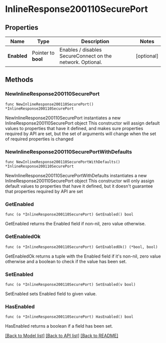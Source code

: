 # InlineResponse200110SecurePort

## Properties

Name | Type | Description | Notes
------------ | ------------- | ------------- | -------------
**Enabled** | Pointer to **bool** | Enables / disables SecureConnect on the network. Optional. | [optional] 

## Methods

### NewInlineResponse200110SecurePort

`func NewInlineResponse200110SecurePort() *InlineResponse200110SecurePort`

NewInlineResponse200110SecurePort instantiates a new InlineResponse200110SecurePort object
This constructor will assign default values to properties that have it defined,
and makes sure properties required by API are set, but the set of arguments
will change when the set of required properties is changed

### NewInlineResponse200110SecurePortWithDefaults

`func NewInlineResponse200110SecurePortWithDefaults() *InlineResponse200110SecurePort`

NewInlineResponse200110SecurePortWithDefaults instantiates a new InlineResponse200110SecurePort object
This constructor will only assign default values to properties that have it defined,
but it doesn't guarantee that properties required by API are set

### GetEnabled

`func (o *InlineResponse200110SecurePort) GetEnabled() bool`

GetEnabled returns the Enabled field if non-nil, zero value otherwise.

### GetEnabledOk

`func (o *InlineResponse200110SecurePort) GetEnabledOk() (*bool, bool)`

GetEnabledOk returns a tuple with the Enabled field if it's non-nil, zero value otherwise
and a boolean to check if the value has been set.

### SetEnabled

`func (o *InlineResponse200110SecurePort) SetEnabled(v bool)`

SetEnabled sets Enabled field to given value.

### HasEnabled

`func (o *InlineResponse200110SecurePort) HasEnabled() bool`

HasEnabled returns a boolean if a field has been set.


[[Back to Model list]](../README.md#documentation-for-models) [[Back to API list]](../README.md#documentation-for-api-endpoints) [[Back to README]](../README.md)


